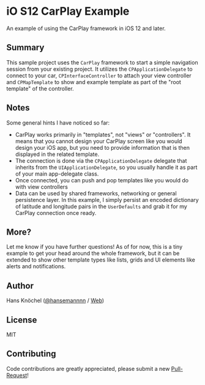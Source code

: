 # iO S12 CarPlay Example

An example of using the CarPlay framework in iOS 12 and later.

## Summary

This sample project uses the `CarPlay` framework to start a simple navigation session
from your existing project. It utilizes the `CPApplicationDelegate` to connect to your
car, `CPInterfaceController` to attach your view controller and `CPMapTemplate` to show
and example template as part of the "root template" of the controller.

## Notes

Some general hints I have noticed so far:

- CarPlay works primarily in "templates", not "views" or "controllers". It means that you
cannot design your CarPlay screen like you would design your iOS app, but you need to provide
information that is then displayed in the related template.
- The connection is done via the `CPApplicationDelegate` delegate that inherits from the
`UIApplicationDelegate`, so you usually handle it as part of your main app-delegate class.
- Once connected, you can push and pop templates like you would do with view controllers
- Data can be used by shared frameworks, networking or general persistence layer. In this
example, I simply persist an encoded dictionary of latitude and longitude pairs in the
`UserDefaults` and grab it for my CarPlay connection once ready.

## More?

Let me know if you have further questions! As of for now, this is a tiny example to get your
head around the whole framework, but it can be extended to show other template types like
lists, grids and UI elements like alerts and notifications.


## Author

Hans Knöchel ([@hansemannnn](https://twitter.com/hansemannnn) / [Web](http://hans-knoechel.de))

## License

MIT

## Contributing

Code contributions are greatly appreciated, please submit a new [Pull-Request](https://github.com/hansemannn/iOS12-CarPlay-Example/pull/new/master)!
